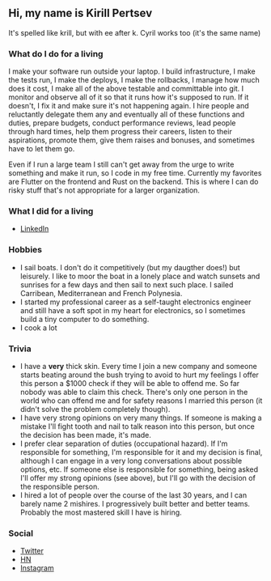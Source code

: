 ## Hi, my name is Kirill Pertsev

It's spelled like krill, but with ee after k. Cyril works too (it's the same name)

### What do I do for a living

I make your software run outside your laptop. I build infrastructure, I make the
tests run, I make the deploys, I make the rollbacks, I manage how much does it cost, I make all of the above testable and committable into git.
I monitor and observe all of it so that it runs how it's supposed to run. If it doesn't, I fix it and make sure it's not happening again.
I hire people and reluctantly delegate them any and eventually all of these functions and duties,
prepare budgets, conduct performance reviews, lead people through hard times,
help them progress their careers, listen to their aspirations, promote them,
give them raises and bonuses, and sometimes have to let them go.

Even if I run a large team I still can't get away from the urge to write something and make it run, so I code in my free time. Currently my favorites are Flutter on the frontend and Rust on the backend. This is where I can do risky stuff that's not appropriate for a larger organization.

### What I did for a living
  * [LinkedIn](https://www.linkedin.com/in/kikap/)

### Hobbies
  * I sail boats. I don't do it competitively (but my daugther does!) but leisurely. I like to moor the boat in a lonely place and watch sunsets and sunrises for a few days and then sail to next such place. I sailed Carribean, Mediterranean and French Polynesia.
  * I started my professional career as a self-taught electronics engineer and
  still have a soft spot in my heart for electronics, so I sometimes build a tiny
  computer to do something.
  * I cook a lot

### Trivia
  * I have a **very** thick skin. Every time I join a new company and someone
  starts beating around the bush trying to avoid to hurt my feelings I offer this person a $1000 check if they will be able to offend me. So far nobody
  was able to claim this check. There's only one person in the world who can offend me and for safety reasons I married this person (it didn't solve the problem completely though).
  * I have very strong opinions on very many things. If someone is making a mistake I'll fight tooth and nail to talk reason into this person, but once the decision has been made, it's made.
  * I prefer clear separation of duties (occupational hazard). If I'm responsible for something, I'm responsible for it and my decision is final, although I can engage in a very long conversations about possible options, etc. If someone else is responsible for something, being asked I'll offer my strong opinions (see above), but I'll go with the decision of the responsible person.
  * I hired a lot of people over the course of the last 30 years, and I can barely name 2 mishires. I progressively built better and better teams. Probably the most mastered skill I have is hiring.

### Social
  * [Twitter](https://twitter.com/kpertsev)
  * [HN](https://news.ycombinator.com/user?id=kika)
  * [Instagram](https://www.instagram.com/kpertsev/)
